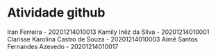# Atividade github

Iran Ferreira - 20201214010013
Kamily Inêz da Silva - 20201214010001
Clarisse Karolina Castro de Souza - 20201214010003
Aimê Santos Fernandes Azevedo - 20201214010017

